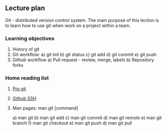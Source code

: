## Lecture plan

Git - distributed version control system. The main purpose of this lection is to learn how to use git when work on a project within a team.

### Learning objectives

1. History of git
2. Git workflow:
    a) git init
    b) git status
    c) git add
    d) git commit
    e) git push
3. Github workflow
    a) Pull request - review, merge, labels
    b) Repository forks

### Home reading list

1. [Pro git](https://git-scm.com/book/en/v2)
2. [Github SSH](https://help.github.com/articles/connecting-to-github-with-ssh/)
2. Man pages: man git [command]

    a) man git
    b) man git add
    c) man git commit
    d) man git remote
    e) man git branch
    f) man git checkout
    e) man git push
    d) man git pull
